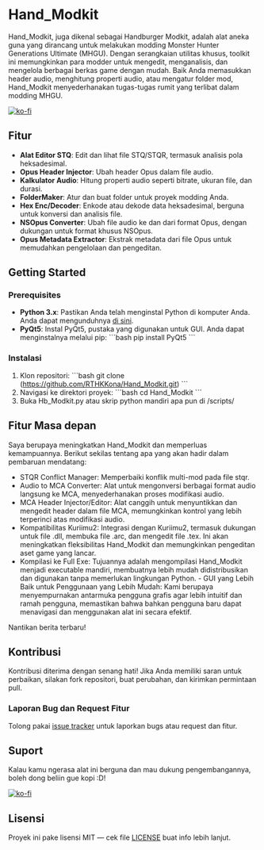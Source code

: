 
# Hand_Modkit

Hand_Modkit, juga dikenal sebagai Handburger Modkit, adalah alat aneka guna yang dirancang untuk melakukan modding Monster Hunter Generations Ultimate (MHGU). Dengan serangkaian utilitas khusus, toolkit ini memungkinkan para modder untuk mengedit, menganalisis, dan mengelola berbagai berkas game dengan mudah. ​​Baik Anda memasukkan header audio, menghitung properti audio, atau mengatur folder mod, Hand_Modkit menyederhanakan tugas-tugas rumit yang terlibat dalam modding MHGU.

[![ko-fi](https://ko-fi.com/img/githubbutton_sm.svg)](https://ko-fi.com/L3L711AIP8)

## Fitur

- **Alat Editor STQ**: Edit dan lihat file STQ/STQR, termasuk analisis pola heksadesimal.
- **Opus Header Injector**: Ubah header Opus dalam file audio.
- **Kalkulator Audio**: Hitung properti audio seperti bitrate, ukuran file, dan durasi.
- **FolderMaker**: Atur dan buat folder untuk proyek modding Anda.
- **Hex Enc/Decoder**: Enkode atau dekode data heksadesimal, berguna untuk konversi dan analisis file.
- **NSOpus Converter**: Ubah file audio ke dan dari format Opus, dengan dukungan untuk format khusus NSOpus.
- **Opus Metadata Extractor**: Ekstrak metadata dari file Opus untuk memudahkan pengelolaan dan pengeditan.


## Getting Started

### Prerequisites

- **Python 3.x**: Pastikan Anda telah menginstal Python di komputer Anda. Anda dapat mengunduhnya [di sini](https://www.python.org/downloads/).
- **PyQt5**: Instal PyQt5, pustaka yang digunakan untuk GUI. Anda dapat menginstalnya melalui pip:
\`\`\`bash
pip install PyQt5
\`\`\`

### Instalasi

1. Klon repositori:
\`\`\`bash
git clone (https://github.com/RTHKKona/Hand_Modkit.git)
\`\`\`
2. Navigasi ke direktori proyek:
\`\`\`bash
cd Hand_Modkit
\`\`\`
3. Buka Hb_Modkit.py atau skrip python mandiri apa pun di /scripts/

## Fitur Masa depan

Saya berupaya meningkatkan Hand_Modkit dan memperluas kemampuannya. Berikut sekilas tentang apa yang akan hadir dalam pembaruan mendatang:

- STQR Conflict Manager: Memperbaiki konflik multi-mod pada file stqr.
- Audio to MCA Converter: Alat untuk mengonversi berbagai format audio langsung ke MCA, menyederhanakan proses modifikasi audio.
- MCA Header Injector/Editor: Alat canggih untuk menyuntikkan dan mengedit header dalam file MCA, memungkinkan kontrol yang lebih terperinci atas modifikasi audio.
- Kompatibilitas Kuriimu2: Integrasi dengan Kuriimu2, termasuk dukungan untuk file .dll, membuka file .arc, dan mengedit file .tex. Ini akan meningkatkan fleksibilitas Hand_Modkit dan memungkinkan pengeditan aset game yang lancar.
- Kompilasi ke Full Exe: Tujuannya adalah mengompilasi Hand_Modkit menjadi executable mandiri, membuatnya lebih mudah didistribusikan dan digunakan tanpa memerlukan lingkungan Python. - GUI yang Lebih Baik untuk Penggunaan yang Lebih Mudah: Kami berupaya menyempurnakan antarmuka pengguna grafis agar lebih intuitif dan ramah pengguna, memastikan bahwa bahkan pengguna baru dapat menavigasi dan menggunakan alat ini secara efektif.

Nantikan berita terbaru!

## Kontribusi

Kontribusi diterima dengan senang hati! Jika Anda memiliki saran untuk perbaikan, silakan fork repositori, buat perubahan, dan kirimkan permintaan pull.

### Laporan Bug dan Request Fitur

Tolong pakai [issue tracker](https://github.com/RTHKKona/Hand_Modkit/issues) untuk laporkan bugs atau request dan fitur.

## Suport

Kalau kamu ngerasa alat ini berguna dan mau dukung pengembangannya, boleh dong beliin gue kopi :D!

[![ko-fi](https://ko-fi.com/img/githubbutton_sm.svg)](https://ko-fi.com/L3L711AIP8)

## Lisensi

Proyek ini pake lisensi MIT — cek file [LICENSE](LICENSE) buat info lebih lanjut.
